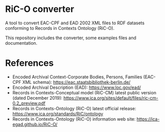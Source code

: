 # RiC-O converter

A tool to convert EAC-CPF and EAD 2002 XML files to RDF datasets conforming to Records in Contexts Ontology (RiC-O).

This repository includes the converter, some examples files and documentation.


# References

- Encoded Archival Context-Corporate Bodies, Persons, Families  (EAC-CPF XML schema): https://eac.staatsbibliothek-berlin.de/
- Encoded Archival Description (EAD): https://www.loc.gov/ead/
- Records in Contexts-Conceptual model (RiC-CM) latest public version (dated December 2019): https://www.ica.org/sites/default/files/ric-cm-0.2_preview.pdf
- Records in Contexts-Ontology (RiC-O) latest official release: https://www.ica.org/standards/RiC/ontology
- Records in Contexts-Ontology (RiC-O) information web site: https://ica-egad.github.io/RiC-O/





